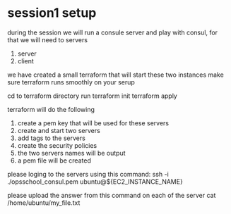 # session1 setup
during the session we will run a consule server and play with consul, for that we will need to servers 
1. server
2. client

we have created a small terraform that will start these two instances
make sure terraform runs smoothly on your serup

cd to terraform directory
run terraform init
terraform apply

terraform will do the following
1. create a pem key that will be used for these servers
2. create and start two servers
3. add tags to the servers
4. create the security policies
5. the two servers names will be output
6. a pem file will be created


please loging to the servers using this command:
ssh -i ./opsschool_consul.pem ubuntu@${EC2_INSTANCE_NAME}

please upload the answer from this command on each of the server
cat /home/ubuntu/my_file.txt

